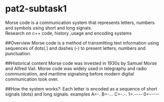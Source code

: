 # pat2-subtask1
Morse code is a communication system that represents letters, numbers and symbols using short and long signals.  
Research on c++ code, history ,usage and encoding systems

##Overview
Morse code is a method of transmitting text information using sequences of dots(.) and dashes (-) to present letters, numbers and punctuation.

##Historical content
Morse code was invested in 1930s by Samuel Morse and Alfred Vail.
Morse code was widely used in telegraphy and radio communication, and maritime signalsing before modern digital communication took over.

##How the system works?:
Each letter is encoded as a sequence of short signals (dots) and long signals.
examples
A=-.
B=-...
C=-.-.
1=.----
0=-----
